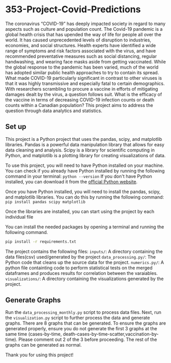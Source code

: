# 353-Project-Covid-Predictions

The coronavirus “COVID-19” has deeply impacted society in regard to many aspects such as culture and population count. The Covid-19 pandemic is a global health crisis that has upended the way of life for people all over the world. It has caused unprecedented levels of disruption to industries, economies, and social structures. Health experts have identified a wide range of symptoms and risk factors associated with the virus, and have recommended preventative measures such as social distancing, regular handwashing, and wearing face masks aside from getting vaccinated. While the global response to the pandemic has been varied, much of the world has adopted similar public health approaches to try to contain its spread. What made COVID-19 particularly significant in contrast to other viruses is that it was highly transmissive and especially fatal to certain demographics. With researchers scrambling to procure a vaccine in efforts of mitigating damages dealt by the virus, a question follows suit. What is the efficacy of the vaccine in terms of decreasing COVID-19 infection counts or death counts within a Canadian population?  This project aims to address the question through data analytics and statistics.

## Set up
This project is a Python project that uses the pandas, scipy, and matplotlib libraries. Pandas is a powerful data manipulation library that allows for easy data cleaning and analysis. Scipy is a library for scientific computing in Python, and matplotlib is a plotting library for creating visualizations of data.

To use this project, you will need to have Python installed on your machine. You can check if you already have Python installed by running the following command in your terminal:
`python --version`
If you don't have Python installed, you can download it from the [official Python website](https://www.python.org/).

Once you have Python installed, you will need to install the pandas, scipy, and matplotlib libraries. You can do this by running the following command:
`pip install pandas scipy matplotlib`

Once the libraries are installed, you can start using the project by each individual file

You can install the needed packages by opening a terminal and running the following command.
```bash
pip install -r requirements.txt
```

The project contains the following files:
`inputs/`: A directory containing the data files(csv) used/generated by the project
`data_processing.py/`: The Python code that cleans up the source data for the project.
`numerics.py/`: A python file containting code to perform statistical tests on the merged dataframes and produces results for correlation between the varaiables.
`visualizations/`: A directory containing the visualizations generated by the project.


## Generate Graphs
Run the `data_processing_monthly.py` script to process data files.
Next, run the `visualization.py` script to further process the data and generate graphs.
There are 8 graphs that can be generated. To ensure the graphs are generated properly, ensure you do not generate
the first 3 graphs at the same time (cases-by-time, death-cases-by-time-scatter,vaccination-by-time). Please comment out 
2 of the 3 before proceeding. The rest of the graphs can be generated as normal.

Thank you for using this project!




